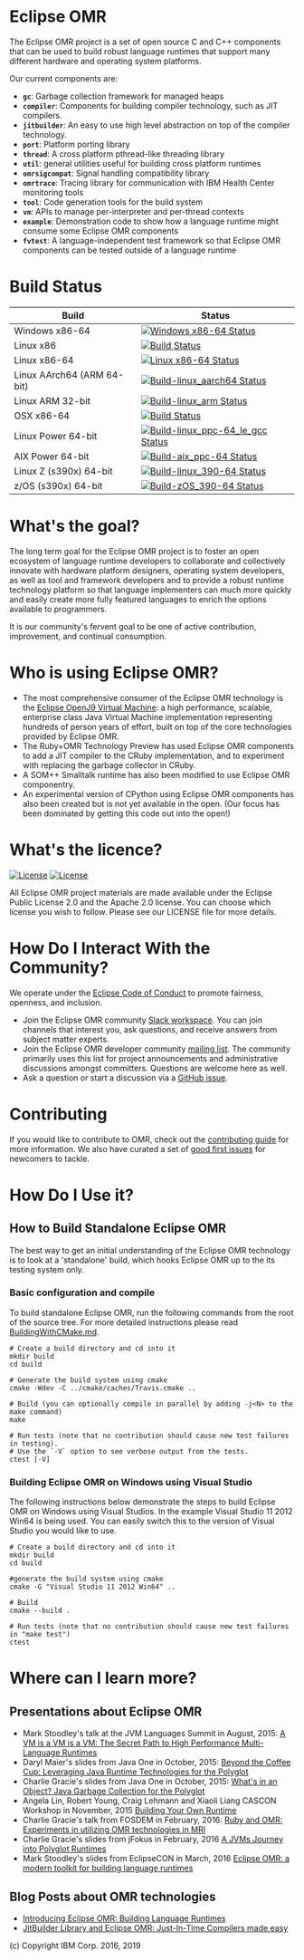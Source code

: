 <!--
Copyright (c) 2016, 2022 IBM Corp. and others

This program and the accompanying materials are made available under
the terms of the Eclipse Public License 2.0 which accompanies this
distribution and is available at https://www.eclipse.org/legal/epl-2.0/
or the Apache License, Version 2.0 which accompanies this distribution and
is available at https://www.apache.org/licenses/LICENSE-2.0.

This Source Code may also be made available under the following
Secondary Licenses when the conditions for such availability set
forth in the Eclipse Public License, v. 2.0 are satisfied: GNU
General Public License, version 2 with the GNU Classpath
Exception [1] and GNU General Public License, version 2 with the
OpenJDK Assembly Exception [2].

[1] https://www.gnu.org/software/classpath/license.html
[2] http://openjdk.java.net/legal/assembly-exception.html

SPDX-License-Identifier: EPL-2.0 OR Apache-2.0 OR GPL-2.0 WITH Classpath-exception-2.0 OR LicenseRef-GPL-2.0 WITH Assembly-exception
-->

# Eclipse OMR

The Eclipse OMR project is a set of open source C and C++ components that can
be used to build robust language runtimes that support many different hardware
and operating system platforms.

Our current components are:

* **`gc`**:             Garbage collection framework for managed heaps
* **`compiler`**:       Components for building compiler technology, such as JIT
                        compilers.
* **`jitbuilder`**:     An easy to use high level abstraction on top of the
                        compiler technology.
* **`port`**:           Platform porting library
* **`thread`**:         A cross platform pthread-like threading library
* **`util`**:           general utilities useful for building cross platform
                        runtimes
* **`omrsigcompat`**:   Signal handling compatibility library
* **`omrtrace`**:       Tracing library for communication with IBM Health Center
                        monitoring tools
* **`tool`**:           Code generation tools for the build system
* **`vm`**:             APIs to manage per-interpreter and per-thread contexts
* **`example`**:        Demonstration code to show how a language runtime might
                        consume some Eclipse OMR components
* **`fvtest`**:         A language-independent test framework so that Eclipse
                        OMR components can be tested outside of a language runtime

Build Status
============

| Build | Status |
| ---------------------- | -------------------- |
| Windows x86-64 | [![Windows x86-64 Status](https://ci.eclipse.org/omr/job/Build-win_x86-64/badge/icon)](https://ci.eclipse.org/omr/job/Build-win_x86-64/) |
| Linux x86 | [![Build Status](https://ci.eclipse.org/omr/job/Build-linux_x86/badge/icon)](https://ci.eclipse.org/omr/job/Build-linux_x86/) |
| Linux x86-64 | [![Linux x86-64 Status](https://ci.eclipse.org/omr/job/Build-linux_x86-64/badge/icon)](https://ci.eclipse.org/omr/job/Build-linux_x86-64/) |
| Linux AArch64 (ARM 64-bit) | [![Build-linux_aarch64 Status](https://ci.eclipse.org/omr/job/Build-linux_aarch64/badge/icon)](https://ci.eclipse.org/omr/job/Build-linux_aarch64/) |
| Linux ARM 32-bit | [![Build-linux_arm Status](https://ci.eclipse.org/omr/job/Build-linux_arm/badge/icon)](https://ci.eclipse.org/omr/job/Build-linux_arm/) |
| OSX x86-64 | [![Build Status](https://ci.eclipse.org/omr/job/Build-osx_x86-64/badge/icon)](https://ci.eclipse.org/omr/job/Build-osx_x86-64/) |
| Linux Power 64-bit | [![Build-linux_ppc-64_le_gcc Status](https://ci.eclipse.org/omr/job/Build-linux_ppc-64_le_gcc/badge/icon)](https://ci.eclipse.org/omr/job/Build-linux_ppc-64_le_gcc/) |
| AIX Power 64-bit | [![Build-aix_ppc-64 Status](https://ci.eclipse.org/omr/job/Build-aix_ppc-64/badge/icon)](https://ci.eclipse.org/omr/job/Build-aix_ppc-64/) |
| Linux Z (s390x) 64-bit | [![Build-linux_390-64 Status](https://ci.eclipse.org/omr/job/Build-linux_390-64/badge/icon)](https://ci.eclipse.org/omr/job/Build-linux_390-64/) |
| z/OS (s390x) 64-bit | [![Build-zOS_390-64 Status](https://ci.eclipse.org/omr/job/Build-zOS_390-64/badge/icon)](https://ci.eclipse.org/omr/job/Build-zOS_390-64/) |

What's the goal?
================

The long term goal for the Eclipse OMR project is to foster an open ecosystem of
language runtime developers to collaborate and collectively innovate with
hardware platform designers, operating system developers, as well as tool and
framework developers and to provide a robust runtime technology platform so that
language implementers can much more quickly and easily create more fully
featured languages to enrich the options available to programmers.

It is our community's fervent goal to be one of active contribution, improvement,
and continual consumption.

Who is using Eclipse OMR?
=========================

* The most comprehensive consumer of the Eclipse OMR technology is the [Eclipse
  OpenJ9 Virtual Machine](https://github.com/eclipse-openj9/openj9): a high
  performance, scalable, enterprise class Java Virtual Machine implementation
  representing hundreds of person years of effort, built on top of the core
  technologies provided by Eclipse OMR.
* The Ruby+OMR Technology Preview has used Eclipse OMR components to add a JIT
  compiler to the CRuby implementation, and to experiment with replacing the
  garbage collector in CRuby.
* A SOM++ Smalltalk runtime has also been modified to use Eclipse OMR
  componentry.
* An experimental version of CPython using Eclipse OMR components
  has also been created but is not yet available in the open. (Our focus
  has been dominated by getting this code out into the open!)


What's the licence?
===================

[![License](https://img.shields.io/badge/License-EPL%202.0-green.svg)](https://opensource.org/licenses/EPL-2.0)
[![License](https://img.shields.io/badge/License-APL%202.0-green.svg)](https://opensource.org/licenses/Apache-2.0)

All Eclipse OMR project materials are made available under the Eclipse Public
License 2.0 and the Apache 2.0 license. You can choose which license you wish
to follow.  Please see our LICENSE file for more details.

How Do I Interact With the Community?
=====================================

We operate under the [Eclipse Code of Conduct][coc] to promote fairness, openness, and inclusion.

[coc]: https://eclipse.org/org/documents/Community_Code_of_Conduct.php

* Join the Eclipse OMR community [Slack workspace](https://join.slack.com/t/eclipse-omr/shared_invite/enQtMzg2ODIwODc4MTAyLWFiMzZkNmNhODc5OTM0MjgwZDdjNzg5YTg5NzM0ZmEzNTIyMGViMjk1YjYwNzczYjYwODc4YTM5MDk0NjIxMjg).  You can join channels that interest you, ask questions, and receive answers from subject matter experts.
* Join the Eclipse OMR developer community [mailing list](https://accounts.eclipse.org/mailing-list/omr-dev).
  The community primarily uses this list for project announcements and administrative
  discussions amongst committers.  Questions are welcome here as well.
* Ask a question or start a discussion via a [GitHub issue](https://github.com/eclipse/omr/issues).

Contributing
============

If you would like to contribute to OMR, check out the [contributing guide][contrib] for more information.
We also have curated a set of [good first issues][beg] for newcomers to tackle.

[contrib]: CONTRIBUTING.md
[beg]: https://github.com/eclipse/omr/issues?q=is%3Aopen+is%3Aissue+label%3A%22good%20first%20issue%22

How Do I Use it?
================

## How to Build Standalone Eclipse OMR

The best way to get an initial understanding of the Eclipse OMR technology is to
look at a 'standalone' build, which hooks Eclipse OMR up to the its testing system
only.

### Basic configuration and compile

To build standalone Eclipse OMR, run the following commands from the root of the
source tree. For more detailed instructions please read [BuildingWithCMake.md](doc/BuildingWithCMake.md).

    # Create a build directory and cd into it
    mkdir build
    cd build

    # Generate the build system using cmake
    cmake -Wdev -C ../cmake/caches/Travis.cmake ..

    # Build (you can optionally compile in parallel by adding -j<N> to the make command)
    make

    # Run tests (note that no contribution should cause new test failures in testing).
    # Use the `-V` option to see verbose output from the tests.
    ctest [-V]

### Building Eclipse OMR on Windows using Visual Studio

The following instructions below demonstrate the steps to build Eclipse OMR on Windows
using Visual Studios. In the example Visual Studio 11 2012 Win64 is being used.
You can easily switch this to the version of Visual Studio you would like to use.

    # Create a build directory and cd into it
    mkdir build
    cd build

    #generate the build system using cmake
    cmake -G "Visual Studio 11 2012 Win64" ..

    # Build
    cmake --build .

    # Run tests (note that no contribution should cause new test failures in "make test")
    ctest

Where can I learn more?
===============================

Presentations about Eclipse OMR
-------------------------------

* Mark Stoodley's talk at the JVM Languages Summit in August, 2015:
  [A VM is a VM is a VM: The Secret Path to High Performance Multi-Language Runtimes](https://www.youtube.com/watch?v=kOnyJurioyw)
* Daryl Maier's slides from Java One in October, 2015:
  [Beyond the Coffee Cup: Leveraging Java Runtime Technologies for the Polyglot](http://www.slideshare.net/0xdaryl/javaone-2015-con7547-beyond-the-coffee-cup-leveraging-java-runtime-technologies-for-polyglot?related=1)
* Charlie Gracie's slides from Java One in October, 2015:
  [What's in an Object? Java Garbage Collection for the Polyglot](http://www.slideshare.net/charliegracie1/javaone-whats-in-an-object)
* Angela Lin, Robert Young, Craig Lehmann and Xiaoli Liang CASCON Workshop in November, 2015
  [Building Your Own Runtime](https://ibm.box.com/s/7xdg25we2ezmdjjbqdys30d7dl1iyo49)
* Charlie Gracie's talk from FOSDEM in February, 2016:
  [Ruby and OMR: Experiments in utilizing OMR technologies in MRI](http://bofh.nikhef.nl/events/FOSDEM/2016/h2213/ruby-and-omr.mp4)
* Charlie Gracie's slides from jFokus in February, 2016
  [A JVMs Journey into Polyglot Runtimes](https://t.co/efCKf6aCB4)
* Mark Stoodley's slides from EclipseCON in March, 2016
  [Eclipse OMR: a modern toolkit for building language runtimes](http://www.slideshare.net/MarkStoodley/omr-a-modern-toolkit-for-building-language-runtimes)

Blog Posts about OMR technologies
---------------------------------

* [Introducing Eclipse OMR: Building Language Runtimes](https://developer.ibm.com/code/2016/03/08/introducing-omr-building-language-runtimes/)
* [JitBuilder Library and Eclipse OMR: Just-In-Time Compilers made easy](https://developer.ibm.com/code/2016/07/19/jitbuilder-library-and-eclipse-omr-just-in-time-compilers-made-easy/)

(c) Copyright IBM Corp. 2016, 2019
